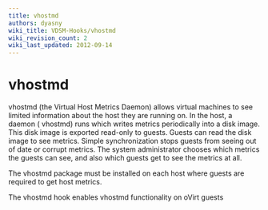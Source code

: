 ```yaml
---
title: vhostmd
authors: dyasny
wiki_title: VDSM-Hooks/vhostmd
wiki_revision_count: 2
wiki_last_updated: 2012-09-14
---
```


# vhostmd

vhostmd (the Virtual Host Metrics Daemon) allows virtual machines to see limited information about the host they are running on. In the host, a daemon ( vhostmd) runs which writes metrics periodically into a disk image. This disk image is exported read-only to guests. Guests can read the disk image to see metrics. Simple synchronization stops guests from seeing out of date or corrupt metrics. The system administrator chooses which metrics the guests can see, and also which guests get to see the metrics at all.

The vhostmd package must be installed on each host where guests are required to get host metrics.

The vhostmd hook enables vhostmd functionality on oVirt guests
